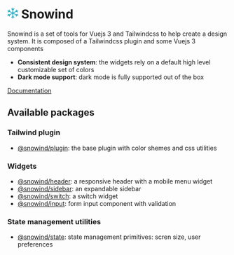 # <img src="public/img/logo.png" width="25" height="25"> Snowind

Snowind is a set of tools for Vuejs 3 and Tailwindcss to help create a design system. It is composed
of a Tailwindcss plugin and some Vuejs 3 components

- **Consistent design system**: the widgets rely on a default high level customizable set of colors
- **Dark mode support**: dark mode is fully supported out of the box 

[Documentation](https://synw.github.io/snowind/)

## Available packages

### Tailwind plugin

- [@snowind/plugin](https://www.npmjs.com/package/@snowind/plugin): the base plugin with color shemes and css utilities

### Widgets

- [@snowind/header](https://www.npmjs.com/package/@snowind/header): a responsive header with a mobile menu widget
- [@snowind/sidebar](https://www.npmjs.com/package/@snowind/sidebar): an expandable sidebar
- [@snowind/switch](https://www.npmjs.com/package/@snowind/switch): a switch widget
- [@snowind/input](https://www.npmjs.com/package/@snowind/input): form input component with validation

### State management utilities

- [@snowind/state](https://www.npmjs.com/package/@snowind/state): state management primitives: scren size, user preferences
